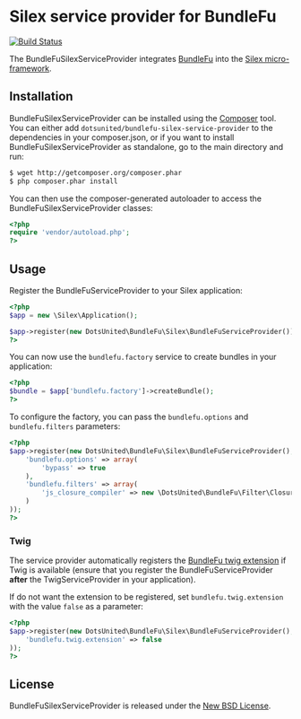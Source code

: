 Silex service provider for BundleFu
===================================

[![Build Status](https://secure.travis-ci.org/dotsunited/BundleFuSilexServiceProvider.png?branch=master)](http://travis-ci.org/dotsunited/BundleFuSilexServiceProvider)

The BundleFuSilexServiceProvider integrates [BundleFu](https://github.com/dotsunited/BundleFu) into the [Silex micro-framework](http://silex.sensiolabs.org/).

Installation
------------

BundleFuSilexServiceProvider can be installed using the [Composer](http://packagist.org) tool. You can either add `dotsunited/bundlefu-silex-service-provider` to the dependencies in your composer.json, or if you want to install BundleFuSilexServiceProvider as standalone, go to the main directory and run:

```bash
$ wget http://getcomposer.org/composer.phar 
$ php composer.phar install
```

You can then use the composer-generated autoloader to access the BundleFuSilexServiceProvider classes:

```php
<?php
require 'vendor/autoload.php';
?>
```

Usage
-----

Register the BundleFuServiceProvider to your Silex application:

```php
<?php
$app = new \Silex\Application();

$app->register(new DotsUnited\BundleFu\Silex\BundleFuServiceProvider());
?>
```

You can now use the `bundlefu.factory` service to create bundles in your application:

```php
<?php
$bundle = $app['bundlefu.factory']->createBundle();
?>
```

To configure the factory, you can pass the `bundlefu.options` and `bundlefu.filters` parameters:

```php
<?php
$app->register(new DotsUnited\BundleFu\Silex\BundleFuServiceProvider(), array(
    'bundlefu.options' => array(
        'bypass' => true
    ),
    'bundlefu.filters' => array(
        'js_closure_compiler' => new \DotsUnited\BundleFu\Filter\ClosureCompilerService()
    )
));
?>
```

### Twig ###

The service provider automatically registers the [BundleFu twig extension](https://github.com/dotsunited/BundleFuTwigExtension) if Twig is available (ensure that you register the BundleFuServiceProvider **after** the TwigServiceProvider in your application).

If do not want the extension to be registered, set `bundlefu.twig.extension` with the value `false` as a parameter:

```php
<?php
$app->register(new DotsUnited\BundleFu\Silex\BundleFuServiceProvider(), array(
    'bundlefu.twig.extension' => false
));
?>
```

License
-------

BundleFuSilexServiceProvider is released under the [New BSD License](https://github.com/dotsunited/BundleFuSilexServiceProvider/blob/master/LICENSE).
